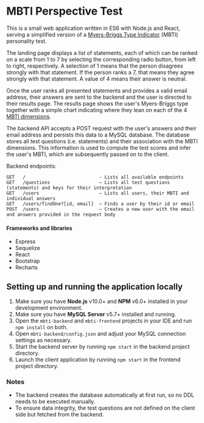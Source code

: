 # MBTI Perspective Test

This is a small web application written in ES6 with Node.js and React, serving a simplified
version of a [Myers-Briggs Type Indicator](https://en.wikipedia.org/wiki/Myers%E2%80%93Briggs_Type_Indicator) (MBTI) personality test. 

The landing page displays a list of statements, each of which can be ranked 
on a scale from 1 to 7 by selecting the corresponding radio button, from left to right, respectively. 
A selection of 1 means that the person disagrees strongly with that statement.
If the person ranks a 7, that means they agree strongly with that statement.
A value of 4 means their answer is neutral.

Once the user ranks all presented statements and provides a valid email address, 
their answers are sent to the backend and the user is directed to their results page.
The results page shows the user's Myers-Briggs type together with a simple chart indicating
where they lean on each of the 4 [MBTI dimensions](https://en.wikibooks.org/wiki/Myers-Briggs_Type_Indicator/Dimensions).


The backend API accepts a POST request with the user's answers and their email address and persists this data to a MySQL database. 
The database stores all test questions (i.e. statements) and their association with the MBTI dimensions. This information is
used to compute the test scores and infer the user's MBTI, which are subsequently passed on to the client.  

Backend endpoints:

    GET   /                           - Lists all available endpoints
    GET   /questions                  – Lists all test questions (statements) and keys for their interpretation
    GET   /users                      – Lists all users, their MBTI and individual answers
    GET   /users/findOne?[id, email]  – Finds a user by their id or email
    POST  /users                      – Creates a new user with the email and answers provided in the request body


#### Frameworks and libraries

- Express
- Sequelize
- React
- Bootstrap
- Recharts


## Setting up and running the application locally

1. Make sure you have **Node.js** v10.0+ and **NPM** v6.0+ installed in your development environment.
2. Make sure you have **MySQL Server** v5.7+ installed and running.
3. Open the `mbti-backend` and `mbti-frontend` projects in your IDE and run `npm install` on both.
4. Open `mbti-backend/config.json` and adjust your MySQL connection settings as necessary.
5. Start the backend server by running `npm start` in the backend project directory.
6. Launch the client application by running  `npm start` in the frontend project directory.


### Notes

* The backend creates the database automatically at first run, so no DDL needs to be executed manually.
* To ensure data integrity, the test questions are not defined on the client side but fetched from the backend. 